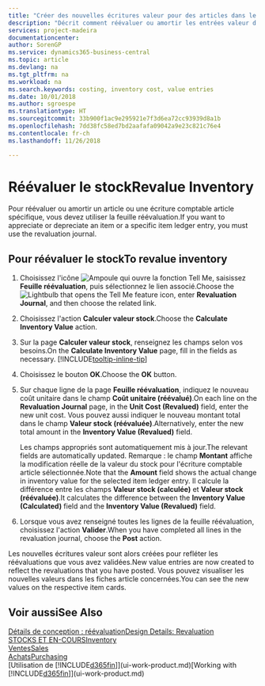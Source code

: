 ```yaml
---
title: "Créer des nouvelles écritures valeur pour des articles dans le stock| Microsoft Docs"
description: "Décrit comment réévaluer ou amortir les entrées valeur d'un ou de plusieurs articles dans le stock en validant leur valeur calculée courante."
services: project-madeira
documentationcenter: 
author: SorenGP
ms.service: dynamics365-business-central
ms.topic: article
ms.devlang: na
ms.tgt_pltfrm: na
ms.workload: na
ms.search.keywords: costing, inventory cost, value entries
ms.date: 10/01/2018
ms.author: sgroespe
ms.translationtype: HT
ms.sourcegitcommit: 33b900f1ac9e295921e7f3d6ea72cc93939d8a1b
ms.openlocfilehash: 7dd38fc58ed7bd2aafafa09042a9e23c821c76e4
ms.contentlocale: fr-ch
ms.lasthandoff: 11/26/2018

---
```

# <a name="revalue-inventory"></a><span data-ttu-id="032c5-103">Réévaluer le stock</span><span class="sxs-lookup"><span data-stu-id="032c5-103">Revalue Inventory</span></span>
<span data-ttu-id="032c5-104">Pour réévaluer ou amortir un article ou une écriture comptable article spécifique, vous devez utiliser la feuille réévaluation.</span><span class="sxs-lookup"><span data-stu-id="032c5-104">If you want to appreciate or depreciate an item or a specific item ledger entry, you must use the revaluation journal.</span></span>

## <a name="to-revalue-inventory"></a><span data-ttu-id="032c5-105">Pour réévaluer le stock</span><span class="sxs-lookup"><span data-stu-id="032c5-105">To revalue inventory</span></span>
1. <span data-ttu-id="032c5-106">Choisissez l'icône ![Ampoule qui ouvre la fonction Tell Me](media/ui-search/search_small.png "Dites-moi ce que vous voulez faire"), saisissez **Feuille réévaluation**, puis sélectionnez le lien associé.</span><span class="sxs-lookup"><span data-stu-id="032c5-106">Choose the ![Lightbulb that opens the Tell Me feature](media/ui-search/search_small.png "Tell me what you want to do") icon, enter **Revaluation Journal**, and then choose the related link.</span></span>
2. <span data-ttu-id="032c5-107">Choisissez l'action **Calculer valeur stock**.</span><span class="sxs-lookup"><span data-stu-id="032c5-107">Choose the **Calculate Inventory Value** action.</span></span>
3. <span data-ttu-id="032c5-108">Sur la page **Calculer valeur stock**, renseignez les champs selon vos besoins.</span><span class="sxs-lookup"><span data-stu-id="032c5-108">On the **Calculate Inventory Value** page, fill in the fields as necessary.</span></span> [!INCLUDE[tooltip-inline-tip](includes/tooltip-inline-tip_md.md)]
4. <span data-ttu-id="032c5-109">Choisissez le bouton **OK**.</span><span class="sxs-lookup"><span data-stu-id="032c5-109">Choose the **OK** button.</span></span>
5. <span data-ttu-id="032c5-110">Sur chaque ligne de la page **Feuille réévaluation**, indiquez le nouveau coût unitaire dans le champ **Coût unitaire (réévalué)**.</span><span class="sxs-lookup"><span data-stu-id="032c5-110">On each line on the **Revaluation Journal** page, in the **Unit Cost (Revalued)** field, enter the new unit cost.</span></span> <span data-ttu-id="032c5-111">Vous pouvez aussi indiquer le nouveau montant total dans le champ **Valeur stock (réévaluée)**.</span><span class="sxs-lookup"><span data-stu-id="032c5-111">Alternatively, enter the new total amount in the **Inventory Value (Revalued)** field.</span></span>

    <span data-ttu-id="032c5-112">Les champs appropriés sont automatiquement mis à jour.</span><span class="sxs-lookup"><span data-stu-id="032c5-112">The relevant fields are automatically updated.</span></span> <span data-ttu-id="032c5-113">Remarque : le champ **Montant** affiche la modification réelle de la valeur du stock pour l'écriture comptable article sélectionnée.</span><span class="sxs-lookup"><span data-stu-id="032c5-113">Note that the **Amount** field shows the actual change in inventory value for the selected item ledger entry.</span></span> <span data-ttu-id="032c5-114">Il calcule la différence entre les champs **Valeur stock (calculée)** et **Valeur stock (réévaluée)**.</span><span class="sxs-lookup"><span data-stu-id="032c5-114">It calculates the difference between the **Inventory Value (Calculated)** field and the **Inventory Value (Revalued)** field.</span></span>
6. <span data-ttu-id="032c5-115">Lorsque vous avez renseigné toutes les lignes de la feuille réévaluation, choisissez l'action **Valider**.</span><span class="sxs-lookup"><span data-stu-id="032c5-115">When you have completed all lines in the revaluation journal, choose the **Post** action.</span></span>

<span data-ttu-id="032c5-116">Les nouvelles écritures valeur sont alors créées pour refléter les réévaluations que vous avez validées.</span><span class="sxs-lookup"><span data-stu-id="032c5-116">New value entries are now created to reflect the revaluations that you have posted.</span></span> <span data-ttu-id="032c5-117">Vous pouvez visualiser les nouvelles valeurs dans les fiches article concernées.</span><span class="sxs-lookup"><span data-stu-id="032c5-117">You can see the new values on the respective item cards.</span></span>

## <a name="see-also"></a><span data-ttu-id="032c5-118">Voir aussi</span><span class="sxs-lookup"><span data-stu-id="032c5-118">See Also</span></span>
[<span data-ttu-id="032c5-119">Détails de conception : réévaluation</span><span class="sxs-lookup"><span data-stu-id="032c5-119">Design Details: Revaluation</span></span>](design-details-revaluation.md)  
[<span data-ttu-id="032c5-120">STOCKS ET EN-COURS</span><span class="sxs-lookup"><span data-stu-id="032c5-120">Inventory</span></span>](inventory-manage-inventory.md)  
[<span data-ttu-id="032c5-121">Ventes</span><span class="sxs-lookup"><span data-stu-id="032c5-121">Sales</span></span>](sales-manage-sales.md)  
[<span data-ttu-id="032c5-122">Achats</span><span class="sxs-lookup"><span data-stu-id="032c5-122">Purchasing</span></span>](purchasing-manage-purchasing.md)  
<span data-ttu-id="032c5-123">[Utilisation de [!INCLUDE[d365fin](includes/d365fin_md.md)]](ui-work-product.md)</span><span class="sxs-lookup"><span data-stu-id="032c5-123">[Working with [!INCLUDE[d365fin](includes/d365fin_md.md)]](ui-work-product.md)</span></span>


